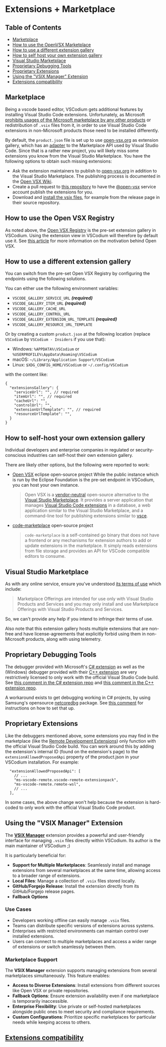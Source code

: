 <!-- order: 15 -->

# Extensions + Marketplace

## Table of Contents

- [Marketplace](#marketplace)
- [How to use the OpenVSX Marketplace](#howto-openvsx-marketplace)
- [How to use a different extension gallery](#howto-switch-marketplace)
- [How to self host your own extension gallery](#howto-selfhost-marketplace)
- [Visual Studio Marketplace](#visual-studio-marketplace)
- [Proprietary Debugging Tools](#proprietary-debugging-tools)
- [Proprietary Extensions](#proprietary-extensions)
- [Using the "VSIX Manager" Extension](#vsix-manager)
- [Extensions compatibility](https://github.com/VSCodium/vscodium/blob/master/docs/extensions-compatibility.md)

## <a id="marketplace"></a>Marketplace

Being a vscode based editor, VSCodium gets additional features by installing Visual Studio Code extensions.
Unfortunately, as Microsoft [prohibits usages of the Microsoft marketplace by any other products](https://github.com/microsoft/vscode/issues/31168) or redistribution of `.vsix` files from it, in order to use Visual Studio Code extensions in non-Microsoft products those need to be installed differently.

By default, the `product.json` file is set up to use [open-vsx.org](https://open-vsx.org/) as extension gallery, which has an [adapter](https://github.com/eclipse/openvsx/wiki/Using-Open-VSX-in-VS-Code) to the Marketplace API used by Visual Studio Code. Since that is a rather new project, you will likely miss some extensions you know from the Visual Studio Marketplace. You have the following options to obtain such missing extensions:

* Ask the extension maintainers to publish to [open-vsx.org](https://open-vsx.org/) in addition to the Visual Studio Marketplace. The publishing process is documented in the [Open VSX Wiki](https://github.com/eclipse/openvsx/wiki/Publishing-Extensions).
* Create a pull request to [this repository](https://github.com/open-vsx/publish-extensions) to have the [@open-vsx](https://github.com/open-vsx) service account publish the extensions for you.
* Download and [install the vsix files](https://code.visualstudio.com/docs/editor/extension-gallery#_install-from-a-vsix), for example from the release page in their source repository.

## <a id="howto-openvsx-marketplace"></a>How to use the Open VSX Registry

As noted above, the [Open VSX Registry](https://open-vsx.org/) is the pre-set extension gallery in VSCodium. Using the extension view in VSCodium will therefore by default use it.
See [this article](https://www.gitpod.io/blog/open-vsx/) for more information on the motivation behind Open VSX.

## <a id="howto-switch-marketplace"></a>How to use a different extension gallery

You can switch from the pre-set Open VSX Registry by configuring the endpoints using the following solutions.

You can either use the following environment variables:
- `VSCODE_GALLERY_SERVICE_URL` ***(required)***
- `VSCODE_GALLERY_ITEM_URL` ***(required)***
- `VSCODE_GALLERY_CACHE_URL`
- `VSCODE_GALLERY_CONTROL_URL`
- `VSCODE_GALLERY_EXTENSION_URL_TEMPLATE` ***(required)***
- `VSCODE_GALLERY_RESOURCE_URL_TEMPLATE`

Or by creating a custom `product.json` at the following location (replace `VSCodium` by `VSCodium - Insiders` if you use that):
- Windows: `%APPDATA%\VSCodium` or `%USERPROFILE%\AppData\Roaming\VSCodium`
- macOS: `~/Library/Application Support/VSCodium`
- Linux: `$XDG_CONFIG_HOME/VSCodium` or `~/.config/VSCodium`

with the content like:

```jsonc
{
  "extensionsGallery": {
    "serviceUrl": "", // required
    "itemUrl": "", // required
    "cacheUrl": "",
    "controlUrl": "",
    "extensionUrlTemplate": "", // required
    "resourceUrlTemplate": "",
  }
}
```

## <a id="howto-selfhost-marketplace"></a>How to self-host your own extension gallery

Individual developers and enterprise companies in regulated or security-conscious industries can self-host their own extension gallery.

There are likely other options, but the following were reported to work:

* [Open VSX](https://github.com/eclipse/openvsx) eclipse open-source project
  While the public instance which is run by the Eclipse Foundation is the pre-set endpoint in VSCodium, you can host your own instance.

    > Open VSX is a [vendor-neutral](https://projects.eclipse.org/projects/ecd.openvsx) open-source alternative to the [Visual Studio Marketplace](https://marketplace.visualstudio.com/vscode). It provides a server application that manages [Visual Studio Code extensions](https://code.visualstudio.com/api) in a database, a web application similar to the Visual Studio Marketplace, and a command-line tool for publishing extensions similar to [vsce](https://code.visualstudio.com/api/working-with-extensions/publishing-extension#vsce).

* [code-marketplace](https://coder.com/blog/running-a-private-vs-code-extension-marketplace) open-source project

    > `code-marketplace` is a self-contained go binary that does not have a frontend or any mechanisms for extension authors to add or update extensions in the marketplace. It simply reads extensions from file storage and provides an API for VSCode compatible editors to consume.

## <a id="visual-studio-marketplace"></a>Visual Studio Marketplace

As with any online service, ensure you've understood [its terms of use](https://aka.ms/vsmarketplace-ToU) which include:
> Marketplace Offerings are intended for use only with Visual Studio Products and Services and you may only install and use Marketplace Offerings with Visual Studio Products and Services.

So, we can't provide any help if you intend to infringe their terms of use.

Also note that this extension gallery hosts multiple extensions that are non-free and have license-agreements that explicitly forbid using them in non-Microsoft products, along with using telemetry.

## <a id="proprietary-debugging-tools"></a>Proprietary Debugging Tools

The debugger provided with Microsoft's [C# extension](https://github.com/OmniSharp/omnisharp-vscode) as well as the (Windows) debugger provided with their [C++ extension](https://github.com/Microsoft/vscode-cpptools) are very restrictively licensed to only work with the official Visual Studio Code build. See [this comment in the C# extension repo](https://github.com/OmniSharp/omnisharp-vscode/issues/2491#issuecomment-418811364) and [this comment in the C++ extension repo](https://github.com/Microsoft/vscode-cpptools/issues/21#issuecomment-248349017).

A workaround exists to get debugging working in C# projects, by using Samsung's opensource [netcoredbg](https://github.com/Samsung/netcoredbg) package. See [this comment](https://github.com/VSCodium/vscodium/issues/82#issue-409806641) for instructions on how to set that up.

## <a id="proprietary-extensions"></a>Proprietary Extensions

Like the debuggers mentioned above, some extensions you may find in the marketplace (like the [Remote Development Extensions](https://code.visualstudio.com/docs/remote/remote-overview)) only function with the official Visual Studio Code build. You can work around this by adding the extension's internal ID (found on the extension's page) to the `extensionAllowedProposedApi` property of the product.json in your VSCodium installation. For example:

```jsonc
  "extensionAllowedProposedApi": [
    // ...
    "ms-vscode-remote.vscode-remote-extensionpack",
    "ms-vscode-remote.remote-wsl",
    // ...
  ],
```

In some cases, the above change won't help because the extension is hard-coded to only work with the official Visual Studio Code product.

## <a id="vsix-manager"></a>Using the "VSIX Manager" Extension

The [**VSIX Manager**](https://github.com/zokugun/vscode-vsix-manager) extension provides a powerful and user-friendly interface for managing `.vsix` files directly within VSCodium. Its author is the main maintainer of VSCodium ;)

It is particularly beneficial for:
- **Support for Multiple Marketplaces**: Seamlessly install and manage extensions from several marketplaces at the same time, allowing access to a broader range of extensions.
- **Local Files**: Manage a collection of `.vsix` files stored locally.
- **GitHub/Forgejo Release**: Install the extension directly from its GitHub/Forgejo release pages.
- **Fallback Options**

### <a id="use-cases"></a>Use Cases

- Developers working offline can easily manage `.vsix` files.
- Teams can distribute specific versions of extensions across systems.
- Enterprises with restricted environments can maintain control over installed extensions.
- Users can connect to multiple marketplaces and access a wider range of extensions or switch seamlessly between them.

### <a id="marketplace-support"></a>Marketplace Support

The **VSIX Manager** extension supports managing extensions from several marketplaces simultaneously. This feature enables:
- **Access to Diverse Extensions**: Install extensions from different sources like Open VSX or private repositories.
- **Fallback Options**: Ensure extension availability even if one marketplace is temporarily inaccessible.
- **Enterprise Flexibility**: Use private or self-hosted marketplaces alongside public ones to meet security and compliance requirements.
- **Custom Configurations**: Prioritize specific marketplaces for particular needs while keeping access to others.

## [Extensions compatibility](https://github.com/VSCodium/vscodium/blob/master/docs/extensions-compatibility.md)


